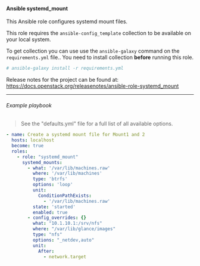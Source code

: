#### Ansible systemd_mount

This Ansible role configures systemd mount files.

This role requires the ``ansible-config_template`` collection to be available
on your local system.

To get collection you can use use the ``ansible-galaxy`` command on the
``requirements.yml`` file.. You need to install collection **before**
running this role.

``` bash
# ansible-galaxy install -r requirements.yml
```

Release notes for the project can be found at:
  https://docs.openstack.org/releasenotes/ansible-role-systemd_mount

----

###### Example playbook

> See the "defaults.yml" file for a full list of all available options.

``` yaml
- name: Create a systemd mount file for Mount1 and 2
  hosts: localhost
  become: true
  roles:
    - role: "systemd_mount"
      systemd_mounts:
        - what: '/var/lib/machines.raw'
          where: '/var/lib/machines'
          type: 'btrfs'
          options: 'loop'
          unit:
            ConditionPathExists:
              - '/var/lib/machines.raw'
          state: 'started'
          enabled: true
        - config_overrides: {}
          what: "10.1.10.1:/srv/nfs"
          where: "/var/lib/glance/images"
          type: "nfs"
          options: "_netdev,auto"
          unit:
            After:
              - network.target
```
